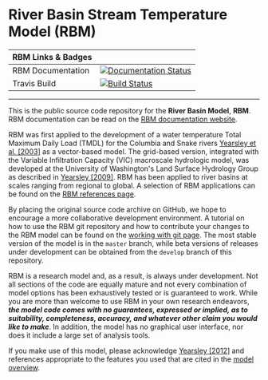 # River Basin Stream Temperature Model (RBM)

| RBM Links & Badges              |                                                                             |
|------------------------|----------------------------------------------------------------------------------------------------------------------------------------------------------------------------------------------------------|
| RBM Documentation      | [![Documentation Status](https://readthedocs.org/projects/jyearsleyrbm-mk/badge/?version=latest)](http://jyearsleyrbm-mk.readthedocs.org/en/latest/)                                                                             |
| Travis Build           | [![Build Status](https://travis-ci.org/UW-Hydro/RBM.png)](https://travis-ci.org/UW-Hydro/RBM)   |

----------

This is the public source code repository for the **River Basin Model**, **RBM**. RBM documentation can be read on the
[RBM documentation website](http://jyearsleyrbm-mk.readthedocs.org/en/latest/).

RBM was first applied to the development of a water temperature Total Maximum Daily Load (TMDL) for the Columbia
and Snake rivers [Yearsley et al. [2003]](http://jyearsleyrbm-mk.readthedocs.org/en/latest/ModelOverview/Columbia_River_TMDL.pdf)
 as a vector-based model. The grid-based version, integrated with the Variable Infiltration Capacity (VIC) macroscale hydrologic model, was developed at the University
of Washington's Land Surface Hydrology Group as described in  [Yearsley [2009]](http://dx.doi.org/10.1029/2008WR007629).
RBM has been applied to river basins at scales ranging from regional to global. A selection of RBM applications can be
found on the [RBM references page](http://jyearsleyrbm-mk.readthedocs.org/en/latest/).


By placing the original source code archive on GitHub, we hope to encourage a more collaborative development environment.
A tutorial on how to use the RBM git repository and how to contribute your changes to the RBM model can be found on the
[working with git page](http://jyearsleyrbm-mk.readthedocs.org/en/latest/). The most stable version of
the model is in the `master` branch, while beta versions of releases under development can be obtained from the
`develop` branch of this repository.

RBM is a research model and, as a result, is always under development. Not all sections of the code are equally mature and
not every combination of model options has been exhaustively tested or is guaranteed to work. While you are more than
welcome to use RBM in your own research endeavors, _**the model code comes with no guarantees, expressed or implied,
as to suitability, completeness, accuracy, and whatever other claim you would like to make**_. In addition, the model
has no graphical user interface, nor does it include a large set of analysis tools.

If you make use of this model, please acknowledge [Yearsley [2012]](http://dx.doi.org/10.1029/2011WR011515) and references
appropriate to the features you used that are cited in the [model overview](http://jyearsleyrbm-mk.readthedocs.org/en/latest/Overview/ModelOverview/).

